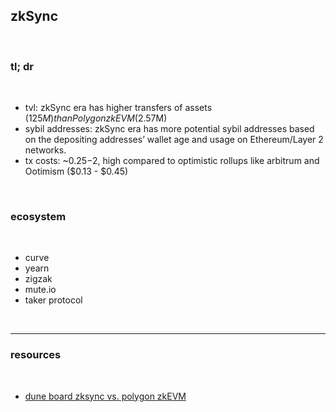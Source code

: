 ## zkSync

<br>

### tl; dr

<br>

* tvl: zkSync era has higher transfers of assets ($125M) than Polygon zkEVM ($2.57M) 
* sybil addresses: zkSync era has more potential sybil addresses based on the depositing addresses’ wallet age and usage on Ethereum/Layer 2 networks. 
* tx costs: ~$0.25-$2, high compared to optimistic rollups like arbitrum and Ootimism ($0.13 - $0.45)

<br>

### ecosystem

<br>

* curve
* yearn
* zigzak
* mute.io
* taker protocol

<br>

----

### resources

<br>

* [dune board zksync vs. polygon zkEVM](https://dune.com/21shares_research/zkevm-comparison-zksync-era-vs-polygon-hermez)
